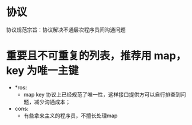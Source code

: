 # 协议
协议规范宗旨：协议解决不通层次程序员间沟通问题

# 重要且不可重复的列表，推荐用 map，key 为唯一主键

* *ros:
  * map key 协议上已经规范了唯一性，这样接口提供方可以自行排查到问题，减少沟通成本；
* cons:
  * 有些拿来主义的程序员，不擅长处理map